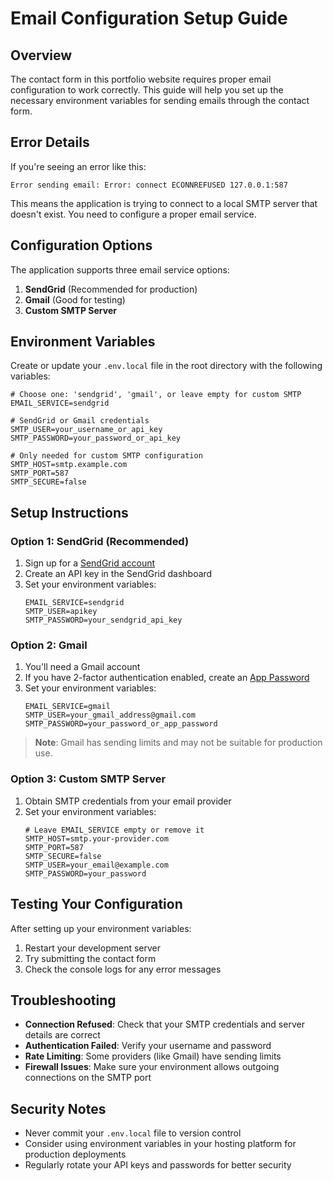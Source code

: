 # Email Configuration Setup Guide

## Overview

The contact form in this portfolio website requires proper email configuration to work correctly. This guide will help you set up the necessary environment variables for sending emails through the contact form.

## Error Details

If you're seeing an error like this:
```
Error sending email: Error: connect ECONNREFUSED 127.0.0.1:587
```

This means the application is trying to connect to a local SMTP server that doesn't exist. You need to configure a proper email service.

## Configuration Options

The application supports three email service options:

1. **SendGrid** (Recommended for production)
2. **Gmail** (Good for testing)
3. **Custom SMTP Server**

## Environment Variables

Create or update your `.env.local` file in the root directory with the following variables:

```env
# Choose one: 'sendgrid', 'gmail', or leave empty for custom SMTP
EMAIL_SERVICE=sendgrid

# SendGrid or Gmail credentials
SMTP_USER=your_username_or_api_key
SMTP_PASSWORD=your_password_or_api_key

# Only needed for custom SMTP configuration
SMTP_HOST=smtp.example.com
SMTP_PORT=587
SMTP_SECURE=false
```

## Setup Instructions

### Option 1: SendGrid (Recommended)

1. Sign up for a [SendGrid account](https://sendgrid.com/)
2. Create an API key in the SendGrid dashboard
3. Set your environment variables:
   ```env
   EMAIL_SERVICE=sendgrid
   SMTP_USER=apikey
   SMTP_PASSWORD=your_sendgrid_api_key
   ```

### Option 2: Gmail

1. You'll need a Gmail account
2. If you have 2-factor authentication enabled, create an [App Password](https://myaccount.google.com/apppasswords)
3. Set your environment variables:
   ```env
   EMAIL_SERVICE=gmail
   SMTP_USER=your_gmail_address@gmail.com
   SMTP_PASSWORD=your_password_or_app_password
   ```
   
> **Note**: Gmail has sending limits and may not be suitable for production use.

### Option 3: Custom SMTP Server

1. Obtain SMTP credentials from your email provider
2. Set your environment variables:
   ```env
   # Leave EMAIL_SERVICE empty or remove it
   SMTP_HOST=smtp.your-provider.com
   SMTP_PORT=587
   SMTP_SECURE=false
   SMTP_USER=your_email@example.com
   SMTP_PASSWORD=your_password
   ```

## Testing Your Configuration

After setting up your environment variables:

1. Restart your development server
2. Try submitting the contact form
3. Check the console logs for any error messages

## Troubleshooting

- **Connection Refused**: Check that your SMTP credentials and server details are correct
- **Authentication Failed**: Verify your username and password
- **Rate Limiting**: Some providers (like Gmail) have sending limits
- **Firewall Issues**: Make sure your environment allows outgoing connections on the SMTP port

## Security Notes

- Never commit your `.env.local` file to version control
- Consider using environment variables in your hosting platform for production deployments
- Regularly rotate your API keys and passwords for better security